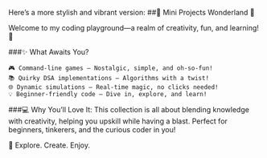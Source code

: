 Here’s a more stylish and vibrant version:
##🌟 Mini Projects Wonderland 🌟

Welcome to my coding playground—a realm of creativity, fun, and learning! 🚀

###✨ What Awaits You?

    🎮 Command-line games – Nostalgic, simple, and oh-so-fun!
    📚 Quirky DSA implementations – Algorithms with a twist!
    🌐 Dynamic simulations – Real-time magic, no clicks needed!
    💡 Beginner-friendly code – Dive in, explore, and learn!

###💻 Why You’ll Love It:
This collection is all about blending knowledge with creativity, helping you upskill while having a blast. Perfect for beginners, tinkerers, and the curious coder in you!

🌈 Explore. Create. Enjoy.
